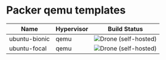 # Packer qemu templates

| Name | Hypervisor | Build Status |
|------|--------------|----------------|
|ubuntu-bionic|qemu|![Drone (self-hosted)](https://img.shields.io/drone/build/enr0s/packer-qemu-templates?server=https%3A%2F%2Fdrone-io.enros.me)|
|ubuntu-focal|qemu|![Drone (self-hosted)](https://img.shields.io/drone/build/enr0s/packer-qemu-templates?server=https%3A%2F%2Fdrone-io.enros.me)|

